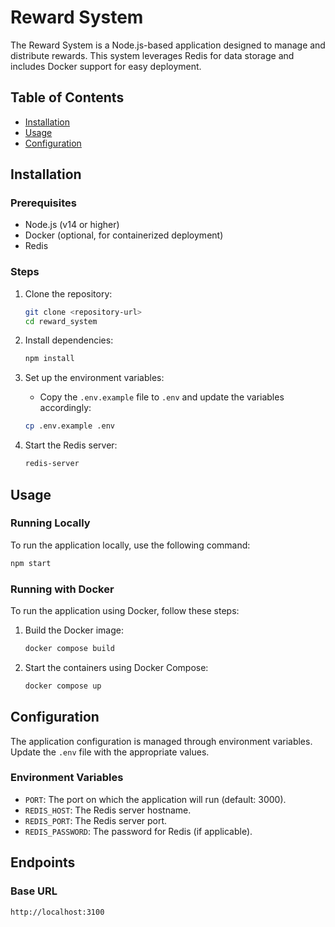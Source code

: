 # Reward System

The Reward System is a Node.js-based application designed to manage and distribute rewards. This system leverages Redis for data storage and includes Docker support for easy deployment.

## Table of Contents

- [Installation](#installation)
- [Usage](#usage)
- [Configuration](#configuration)
## Installation

### Prerequisites

- Node.js (v14 or higher)
- Docker (optional, for containerized deployment)
- Redis

### Steps

1. Clone the repository:
    ```bash
    git clone <repository-url>
    cd reward_system
    ```

2. Install dependencies:
    ```bash
    npm install
    ```

3. Set up the environment variables:
    - Copy the `.env.example` file to `.env` and update the variables accordingly:
    ```bash
    cp .env.example .env
    ```

4. Start the Redis server:
    ```bash
    redis-server
    ```

## Usage

### Running Locally

To run the application locally, use the following command:
```bash
npm start
```

### Running with Docker

To run the application using Docker, follow these steps:

1. Build the Docker image:
    ```bash
    docker compose build
    ```

2. Start the containers using Docker Compose:
    ```bash
    docker compose up
    ```

## Configuration

The application configuration is managed through environment variables. Update the `.env` file with the appropriate values.

### Environment Variables

- `PORT`: The port on which the application will run (default: 3000).
- `REDIS_HOST`: The Redis server hostname.
- `REDIS_PORT`: The Redis server port.
- `REDIS_PASSWORD`: The password for Redis (if applicable).

## Endpoints

### Base URL

```
http://localhost:3100
```